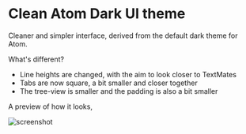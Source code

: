 # Clean Atom Dark UI theme

Cleaner and simpler interface, derived from the default dark theme for Atom.

What's different?
* Line heights are changed, with the aim to look closer to TextMates
* Tabs are now square, a bit smaller and closer together
* The tree-view is smaller and the padding is also a bit smaller

A preview of how it looks,

![screenshot](https://f.cloud.github.com/assets/1189998/2381278/885994aa-a8bf-11e3-9eba-54a1c754435d.png)

